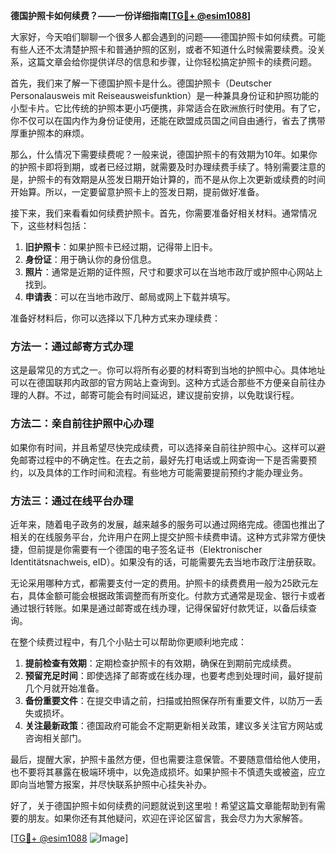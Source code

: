 **德国护照卡如何续费？——一份详细指南[[TG💪+ @esim1088](https://t.me/s/esim1088)]**

大家好，今天咱们聊聊一个很多人都会遇到的问题——德国护照卡如何续费。可能有些人还不太清楚护照卡和普通护照的区别，或者不知道什么时候需要续费。没关系，这篇文章会给你提供详尽的信息和步骤，让你轻松搞定护照卡的续费问题。

首先，我们来了解一下德国护照卡是什么。德国护照卡（Deutscher Personalausweis mit Reiseausweisfunktion）是一种兼具身份证和护照功能的小型卡片。它比传统的护照本更小巧便携，非常适合在欧洲旅行时使用。有了它，你不仅可以在国内作为身份证使用，还能在欧盟成员国之间自由通行，省去了携带厚重护照本的麻烦。

那么，什么情况下需要续费呢？一般来说，德国护照卡的有效期为10年。如果你的护照卡即将到期，或者已经过期，就需要及时办理续费手续了。特别需要注意的是，护照卡的有效期是从签发日期开始计算的，而不是从你上次更新或续费的时间开始算。所以，一定要留意护照卡上的签发日期，提前做好准备。

接下来，我们来看看如何续费护照卡。首先，你需要准备好相关材料。通常情况下，这些材料包括：

1. **旧护照卡**：如果护照卡已经过期，记得带上旧卡。
2. **身份证**：用于确认你的身份信息。
3. **照片**：通常是近期的证件照，尺寸和要求可以在当地市政厅或护照中心网站上找到。
4. **申请表**：可以在当地市政厅、邮局或网上下载并填写。

准备好材料后，你可以选择以下几种方式来办理续费：

### 方法一：通过邮寄方式办理

这是最常见的方式之一。你可以将所有必要的材料寄到当地的护照中心。具体地址可以在德国联邦内政部的官方网站上查询到。这种方式适合那些不方便亲自前往办理的人群。不过，邮寄可能会有时间延迟，建议提前安排，以免耽误行程。

### 方法二：亲自前往护照中心办理

如果你有时间，并且希望尽快完成续费，可以选择亲自前往护照中心。这样可以避免邮寄过程中的不确定性。在去之前，最好先打电话或上网查询一下是否需要预约，以及具体的工作时间和流程。有些地方可能需要提前预约才能办理业务。

### 方法三：通过在线平台办理

近年来，随着电子政务的发展，越来越多的服务可以通过网络完成。德国也推出了相关的在线服务平台，允许用户在网上提交护照卡续费申请。这种方式非常方便快捷，但前提是你需要有一个德国的电子签名证书（Elektronischer Identitätsnachweis, eID）。如果没有的话，可能需要先去当地市政厅注册获取。

无论采用哪种方式，都需要支付一定的费用。护照卡的续费费用一般为25欧元左右，具体金额可能会根据政策调整而有所变化。付款方式通常是现金、银行卡或者通过银行转账。如果是通过邮寄或在线办理，记得保留好付款凭证，以备后续查询。

在整个续费过程中，有几个小贴士可以帮助你更顺利地完成：

1. **提前检查有效期**：定期检查护照卡的有效期，确保在到期前完成续费。
2. **预留充足时间**：即使选择了邮寄或在线办理，也要考虑到处理时间，最好提前几个月就开始准备。
3. **备份重要文件**：在提交申请之前，扫描或拍照保存所有重要文件，以防万一丢失或损坏。
4. **关注最新政策**：德国政府可能会不定期更新相关政策，建议多关注官方网站或咨询相关部门。

最后，提醒大家，护照卡虽然方便，但也需要注意保管。不要随意借给他人使用，也不要将其暴露在极端环境中，以免造成损坏。如果护照卡不慎遗失或被盗，应立即向当地警方报案，并尽快联系护照中心挂失补办。

好了，关于德国护照卡如何续费的问题就说到这里啦！希望这篇文章能帮助到有需要的朋友。如果你还有其他疑问，欢迎在评论区留言，我会尽力为大家解答。

[[TG💪+ @esim1088](https://t.me/s/esim1088) ![Image](https://i.postimg.cc/4NQfJmqS/Snipaste-2025-05-13-00-14-12.png)]